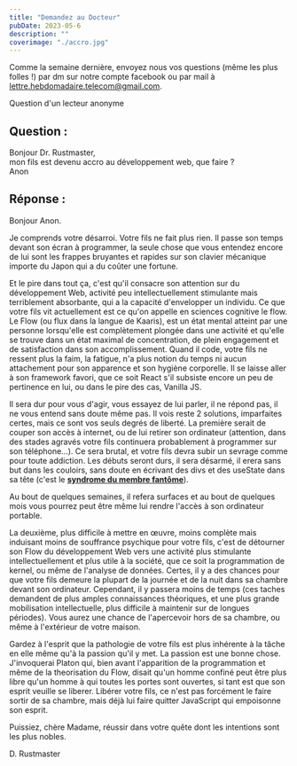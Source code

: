 ```yaml
---
title: "Demandez au Docteur"
pubDate: 2023-05-6
description: ""
coverimage: "./accro.jpg"
---
```


Comme la semaine dernière, envoyez nous vos questions (même les plus folles !) par dm sur notre compte facebook ou par mail à lettre.hebdomadaire.telecom@gmail.com.

Question d'un lecteur anonyme

## Question :
Bonjour Dr. Rustmaster,  
mon fils est devenu accro au développement web, que faire ?  
Anon
## Réponse :
Bonjour Anon.

Je comprends votre désarroi. Votre fils ne fait plus rien. Il passe son temps devant son écran à programmer, la seule chose que vous entendez encore de lui sont les frappes bruyantes et rapides sur son clavier mécanique importe du Japon qui a du coûter une fortune.

Et le pire dans tout ça, c'est qu'il consacre son attention sur du développement Web, activité peu intellectuellement stimulante mais terriblement absorbante, qui a la capacité d'envelopper un individu. Ce que votre fils vit actuellement est ce qu'on appelle en sciences cognitive le flow. Le Flow (ou flux dans la langue de Kaaris), est un état mental atteint par une personne lorsqu'elle est complètement plongée dans une activité et qu'elle se trouve dans un état maximal de concentration, de plein engagement et de satisfaction dans son accomplissement. Quand il code, votre fils ne ressent plus la faim, la fatigue, n'a plus notion du temps ni aucun attachement pour son apparence et son hygiène corporelle. Il se laisse aller à son framework favori, que ce soit React s'il subsiste encore un peu de pertinence en lui, ou dans le pire des cas, Vanilla JS.

Il sera dur pour vous d'agir, vous essayez de lui parler, il ne répond pas, il ne vous entend sans doute même pas. Il vois reste 2 solutions, imparfaites certes, mais ce sont vos seuls degrés de liberté. La première serait de couper son accès à internet, ou de lui retirer son ordinateur (attention, dans des stades agravés votre fils continuera probablement à programmer sur son téléphone...). Ce sera brutal, et votre fils devra subir un sevrage comme pour toute addiction. Les débuts seront durs, il sera désarmé, il erera sans but dans les couloirs, sans doute en écrivant des divs et des useState dans sa tête (c'est le [**syndrome du membre fantôme**](https://psychology.ucsd.edu/)).

Au bout de quelques semaines, il refera surfaces et au bout de quelques mois vous pourrez peut être même lui rendre l'accès à son ordinateur portable.

La deuxième, plus difficile à mettre en œuvre, moins complète mais induisant moins de souffrance psychique pour votre fils, c'est de détourner son Flow du développement Web vers une activité plus stimulante intellectuellement et plus utile à la société, que ce soit la programmation de kernel, ou même de l'analyse de données. Certes, il y a des chances pour que votre fils demeure la plupart de la journée et de la nuit dans sa chambre devant son ordinateur. Cependant, il y passera moins de temps (ces taches demandent de plus amples connaissances théoriques, et une plus grande mobilisation intellectuelle, plus difficile à maintenir sur de longues périodes). Vous aurez une chance de l'apercevoir hors de sa chambre, ou même à l'extérieur de votre maison.

Gardez à l'esprit que la pathologie de votre fils est plus inhérente à la tâche en elle même qu'à la passion qu'il y met. La passion est une bonne chose. J'invoquerai Platon qui, bien avant l'apparition de la programmation et même de la theorisation du Flow, disait qu'un homme confiné peut être plus libre qu'un homme à qui toutes les portes sont ouvertes, si tant est que son esprit veuille se liberer. Libérer votre fils, ce n'est pas forcément le faire sortir de sa chambre, mais déjà lui faire quitter JavaScript qui empoisonne son esprit.

Puissiez, chère Madame, réussir dans votre quête dont les intentions sont les plus nobles.

D. Rustmaster